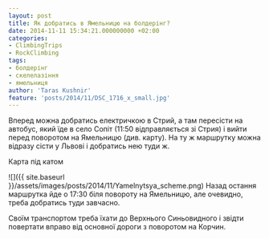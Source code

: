 ```yaml
---
layout: post
title: Як добратись в Ямельницю на болдерінг?
date: 2014-11-11 15:34:21.000000000 +02:00
categories:
- ClimbingTrips
- RockClimbing
tags:
- болдерінг
- скелелазіння
- ямельниця
author: 'Taras Kushnir'
feature: 'posts/2014/11/DSC_1716_x_small.jpg'
---
```


Вперед можна добратись електричкою в Стрий, а там пересісти на автобус, який їде в село Сопіт (11:50 відправляється зі Стрия) і вийти перед поворотом на Ямельницю (див. карту). На ту ж маршрутку можна відразу сісти у Львові і добратись нею туди ж.

Карта під катом

<!--more-->

![]({{ site.baseurl }}/assets/images/posts/2014/11/Yamelnytsya_scheme.png)
Назад остання маршрутка йде о 17:30 біля повороту на Ямельницю, але очевидно, треба добратись туди завчасно.

Своїм транспортом треба їхати до Верхнього Синьовидного і звідти повертати вправо від основної дороги з поворотом на Корчин.
